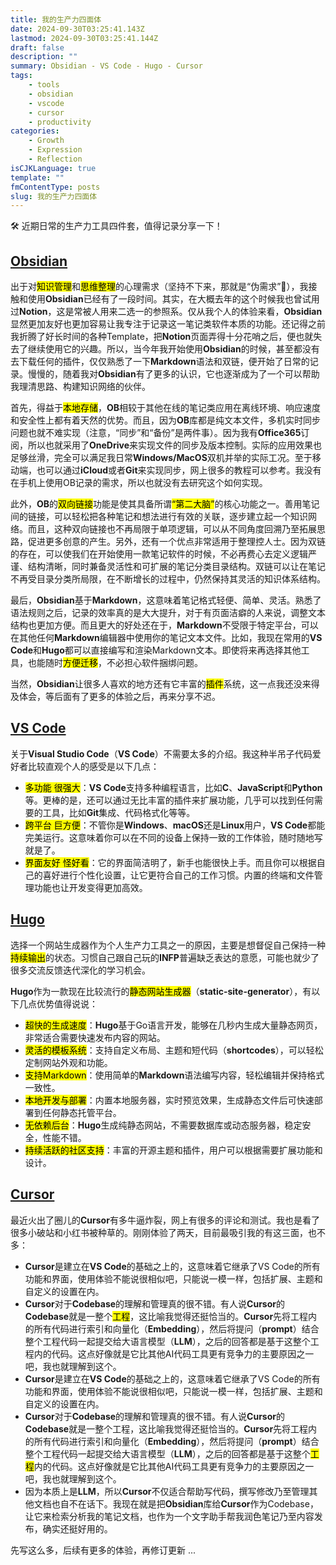 ```yaml
---
title: 我的生产力四面体
date: 2024-09-30T03:25:41.143Z
lastmod: 2024-09-30T03:25:41.144Z
draft: false
description: ""
summary: Obsidian - VS Code - Hugo - Cursor
tags:
    - tools
    - obsidian
    - vscode
    - cursor
    - productivity
categories:
    - Growth
    - Expression
    - Reflection
isCJKLanguage: true
template: ""
fmContentType: posts
slug: 我的生产力四面体
---
```


🛠️ 近期日常的生产力工具四件套，值得记录分享一下！

## **[Obsidian](https://obsidian.md/)**

出于对<mark>知识管理</mark>和<mark>思维整理</mark>的心理需求（坚持不下来，那就是“伪需求”:hand_over_mouth:），我接触和使用**Obsidian**已经有了一段时间。其实，在大概去年的这个时候我也曾试用过**Notion**，这是常被人用来二选一的参照系。仅从我个人的体验来看，**Obsidian**显然更加友好也更加容易让我专注于记录这一笔记类软件本质的功能。还记得之前我折腾了好长时间的各种Template，把**Notion**页面弄得十分花哨之后，便也就失去了继续使用它的兴趣。所以，当今年我开始使用**Obsidian**的时候，甚至都没有去下载任何的插件，仅仅熟悉了一下**Markdown**语法和双链，便开始了日常的记录。慢慢的，随着我对**Obsidian**有了更多的认识，它也逐渐成为了一个可以帮助我理清思路、构建知识网络的伙伴。

首先，得益于<mark>本地存储</mark>，**OB**相较于其他在线的笔记类应用在离线环境、响应速度和安全性上都有着天然的优势。而且，因为**OB**库都是纯文本文件，多机实时同步问题也就不难实现（注意，“同步”和“备份”是两件事）。因为我有**Office365**订阅，所以也就采用了**OneDrive**来实现文件的同步及版本控制。实际的应用效果也足够丝滑，完全可以满足我日常**Windows/MacOS**双机并举的实际工况。至于移动端，也可以通过**iCloud**或者**Git**来实现同步，网上很多的教程可以参考。我没有在手机上使用OB记录的需求，所以也就没有去研究这个如何实现。

此外，**OB**的<mark>双向链接</mark>功能是使其具备所谓<mark>“第二大脑”</mark>的核心功能之一。善用笔记间的链接，可以轻松把各种笔记和想法进行有效的关联，逐步建立起一个知识网络。而且，这种双向链接也不再局限于单项逻辑，可以从不同角度回溯乃至拓展思路，促进更多创意的产生。另外，还有一个优点非常适用于整理控人士。因为双链的存在，可以使我们在开始使用一款笔记软件的时候，不必再费心去定义逻辑严谨、结构清晰，同时兼备灵活性和可扩展的笔记分类目录结构。双链可以让在笔记不再受目录分类所局限，在不断增长的过程中，仍然保持其灵活的知识体系结构。

最后，**Obsidian**基于**Markdown**，这意味着笔记格式轻便、简单、灵活。熟悉了语法规则之后，记录的效率真的是大大提升，对于有页面洁癖的人来说，调整文本结构也更加方便。而且更大的好处还在于，**Markdown**不受限于特定平台，可以在其他任何**Markdown**编辑器中使用你的笔记文本文件。比如，我现在常用的**VS Code**和**Hugo**都可以直接编写和渲染Markdown文本。即使将来再选择其他工具，也能随时<mark>方便迁移</mark>，不必担心软件捆绑问题。

当然，**Obsidian**让很多人喜欢的地方还有它丰富的<mark>插件</mark>系统，这一点我还没来得及体会，等后面有了更多的体验之后，再来分享不迟。

## **[VS Code](https://code.visualstudio.com/)**

关于**Visual Studio Code**（**VS Code**）不需要太多的介绍。我这种半吊子代码爱好者比较直观个人的感受是以下几点：

- <mark>多功能 很强大</mark>：**VS Code**支持多种编程语言，比如**C**、**JavaScript**和**Python**等。更棒的是，还可以通过无比丰富的插件来扩展功能，几乎可以找到任何需要的工具，比如**Git**集成、代码格式化等等。
- <mark>跨平台 巨方便</mark>：不管你是**Windows**、**macOS**还是**Linux**用户，**VS Code**都能完美运行。这意味着你可以在不同的设备上保持一致的工作体验，随时随地写就是了。
- <mark>界面友好 怪好看</mark>：它的界面简洁明了，新手也能很快上手。而且你可以根据自己的喜好进行个性化设置，让它更符合自己的工作习惯。内置的终端和文件管理功能也让开发变得更加高效。

## **[Hugo](https://gohugo.io/)**

选择一个网站生成器作为个人生产力工具之一的原因，主要是想督促自己保持一种<mark>持续输出</mark>的状态。习惯自己跟自己玩的**INFP**普遍缺乏表达的意愿，可能也就少了很多交流反馈迭代深化的学习机会。

**Hugo**作为一款现在比较流行的<mark>静态网站生成器</mark>（**static-site-generator**），有以下几点优势值得说说：

- <mark>超快的生成速度</mark>：**Hugo**基于Go语言开发，能够在几秒内生成大量静态网页，非常适合需要快速发布内容的网站。
- <mark>灵活的模板系统</mark>：支持自定义布局、主题和短代码（**shortcodes**），可以轻松定制网站外观和功能。
- <mark>支持Markdown</mark>：使用简单的**Markdown**语法编写内容，轻松编辑并保持格式一致性。
- <mark>本地开发与部署</mark>：内置本地服务器，实时预览效果，生成静态文件后可快速部署到任何静态托管平台。
- <mark>无依赖后台</mark>：**Hugo**生成纯静态网站，不需要数据库或动态服务器，稳定安全，性能不错。
- <mark>持续活跃的社区支持</mark>：丰富的开源主题和插件，用户可以根据需要扩展功能和设计。

## **[Cursor](https://www.cursor.com/)**

最近火出了圈儿的**Cursor**有多牛逼炸裂，网上有很多的评论和测试。我也是看了很多小破站和小红书被种草的。刚刚体验了两天，目前最吸引我的有这三面，也不多：

- **Cursor**是建立在**VS Code**的基础之上的，这意味着它继承了VS Code的所有功能和界面，使用体验不能说很相似吧，只能说一模一样，包括扩展、主题和自定义的设置在内。
- **Cursor**对于**Codebase**的理解和管理真的很不错。有人说**Cursor**的**Codebase**就是一整个<mark>工程</mark>，这比喻我觉得还挺恰当的。**Cursor**先将工程内的所有代码进行索引和向量化（**Embedding**），然后将提问（**prompt**）结合整个工程代码一起提交给大语言模型（**LLM**），之后的回答都是基于这整个工程内的代码。这点好像就是它比其他AI代码工具更有竞争力的主要原因之一吧，我也就理解到这个。
- **Cursor**是建立在**VS Code**的基础之上的，这意味着它继承了VS Code的所有功能和界面，使用体验不能说很相似吧，只能说一模一样，包括扩展、主题和自定义的设置在内。
- **Cursor**对于**Codebase**的理解和管理真的很不错。有人说**Cursor**的**Codebase**就是一整个工程，这比喻我觉得还挺恰当的。**Cursor**先将工程内的所有代码进行索引和向量化（**Embedding**），然后将提问（**prompt**）结合整个工程代码一起提交给大语言模型（**LLM**），之后的回答都是基于这整个<mark>工程</mark>内的代码。这点好像就是它比其他AI代码工具更有竞争力的主要原因之一吧，我也就理解到这个。
- 因为本质上是**LLM**，所以**Cursor**不仅适合帮助写代码，撰写修改乃至管理其他文档也自不在话下。我现在就是把**Obsidian**库给**Cursor**作为Codebase，让它来检索分析我的笔记文档，也作为一个文字助手帮我润色笔记乃至内容发布，确实还挺好用的。

先写这么多，后续有更多的体验，再修订更新 ...
